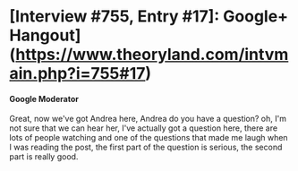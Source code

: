 # [Interview #755, Entry #17]: Google+ Hangout](https://www.theoryland.com/intvmain.php?i=755#17)

#### Google Moderator

Great, now we've got Andrea here, Andrea do you have a question? oh, I'm not sure that we can hear her, I've actually got a question here, there are lots of people watching and one of the questions that made me laugh when I was reading the post, the first part of the question is serious, the second part is really good.

